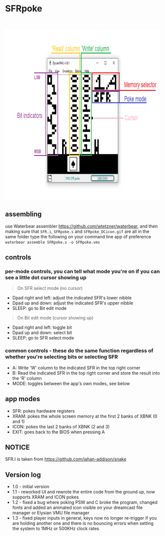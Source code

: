 # SFRpoke
<br><p align="left"><img src="https://github.com/jvsTSX/SFRpoke/blob/main/assets/SFRpoke_example.png?" alt="SFRpoke example" width="850" height="555"/>

## assembling
use Waterbear assembler https://github.com/wtetzner/waterbear, and then making sure that `SFR.i`, `SFRpoke.s` and `SFRpoke_DCicon.gif`
are all in the same folder type the following on your command line app of preference `waterbear assemble SFRpoke.s -o SFRpoke.vms`

## controls
### per-mode controls, you can tell what mode you're on if you can see a little dot cursor showing up
> On SFR select mode (no cursor)
- Dpad right and left: adjust the indicated SFR's lower nibble
- Dpad up and down: adjust the indicated SFR's upper nibble
- SLEEP: go to Bit edit mode

> On Bit edit mode (cursor showing up)
- Dpad right and left: toggle bit
- Dpad up and down: select bit
- SLEEP: go to SFR select mode

### common controls - these do the same function regardless of whether you're selecting bits or selecting SFR
- A: Write 'W' column to the indicated SFR in the top right corner
- B: Read the indicated SFR in the top right corner and store the result into the 'R' column
- MODE: toggles between the app's own modes, see below

## app modes
- SFR: pokes hardware registers
- XRAM: pokes the whole screen memory at the first 2 banks of XBNK (0 and 1)
- ICON: pokes the last 2 banks of XBNK (2 and 3)
- EXIT: goes back to the BIOS when pressing A

## NOTICE
SFR.I is taken from https://github.com/jahan-addison/snake

## Version log
- 1.0 - initial version
- 1.1 - reworked UI and rewrote the entire code from the ground up, now supports XRAM and ICON pokes
- 1.2 - fixed a bug where poking PSW and C broke the program, changed fonts and added an animated icon visible on your dreamcast file manager or Elysian VMU file manager
- 1.3 - fixed player inputs in general, keys now no longer re-trigger if you are holding another one and there is no bouncing errors when setting the system to 1MHz or 500KHz clock rates
